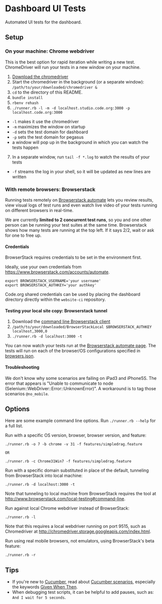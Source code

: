# Dashboard UI Tests

Automated UI tests for the dashboard.

## Setup

### On your machine: Chrome webdriver

This is the best option for rapid iteration while writing a new test. ChromeDriver will run your tests in a new window on your machine.

1. [Download the chromedriver](https://code.google.com/p/selenium/wiki/ChromeDriver)
2. Start the chromedriver in the background (or a separate window): `/path/to/your/downloaded/chromedriver &`
3. `cd` to the directory of this README.
4. `bundle install`
5. `rbenv rehash`
6. `./runner.rb -l -m -d localhost.studio.code.org:3000 -p localhost.code.org:3000`
  - `-l` makes it use the chromedriver
  - `-m` maximizes the window on startup
  - `-d` sets the test domain for dashboard
  - `-p` sets the test domain for pegasus
  - a window will pop up in the background in which you can watch the tests happen
7. In a separate window, run `tail -f *.log` to watch the results of your tests
  - `-f` streams the log in your shell, so it will be updated as new lines are written

### With remote browsers: Browserstack

Running tests remotely on [Browserstack automate](http://browserstack.com/automate) lets you review results, view visual logs of test runs and even watch live video of your tests running on different browsers in real-time.

We are currently **limited to 2 concurrent test runs**, so you and one other person can be running your test suites at the same time. Browserstack shows how many tests are running at the top left. If it says 2/2, wait or ask for one to free up.

#### Credentials

BrowserStack requires credentials to be set in the environment first.

Ideally, use your own credentials from https://www.browserstack.com/accounts/automate.

```
export BROWSERSTACK_USERNAME='your username'
export BROWSERSTACK_AUTHKEY='your authkey'
```

Code.org shared credentials can be used by placing the dashboard directory directly within the `website-ci` repository.

#### Testing your local site copy: Browserstack tunnel

1. Download the [command line Browserstack client](http://www.browserstack.com/local-testing#command-line)
2. `/path/to/your/downloaded/BrowserStackLocal $BROWSERSTACK_AUTHKEY localhost,3000,0`
3. `./runner.rb -d localhost:3000 -t`

You can now watch your tests run at the [Browserstack automate page](https://www.browserstack.com/automate).  The tests will run on each of the browser/OS configurations specified in [browsers.json](https://github.com/code-dot-org/dashboard/blob/finished/test/ui/browsers.json).

#### Troubleshooting

We don't know why some scenarios are failing on iPad3 and iPhone5S.  The error that appears is "Unable to communicate to node (Selenium::WebDriver::Error::UnknownError)".  A workaround is to tag those scenarios `@no_mobile`.

## Options

Here are some example command line options.  Run `./runner.rb --help` for a full list.

Run with a specific OS version, browser, browser version, and feature:

```
./runner.rb -o 7 -b chrome -v 31 -f features/simpledrag.feature

OR

./runner.rb -c Chrome31Win7 -f features/simpledrag.feature
```

Run with a specific domain substituted in place of the default, tunneling from BrowserStack into local machine:

```
./runner.rb -d localhost:3000 -t
```

Note that tunneling to local machine from BrowserStack requires the tool at http://www.browserstack.com/local-testing#command-line.

Run against local Chrome webdriver instead of BrowserStack:

```
./runner.rb -l
```

Note that this requires a local webdriver running on port 9515, such as Chromedriver at http://chromedriver.storage.googleapis.com/index.html.

Run using real mobile browsers, not emulators, using BrowserStack's beta feature:

```
./runner.rb -r
```

## Tips

- If you're new to [Cucumber](http://cukes.info/), read about [Cucumber scenarios](https://github.com/cucumber/cucumber/wiki/Feature-Introduction), especially the keywords [Given When Then](https://github.com/cucumber/cucumber/wiki/Given-When-Then).
- When debugging test scripts, it can be helpful to add pauses, such as: `And I wait for 5 seconds`.
